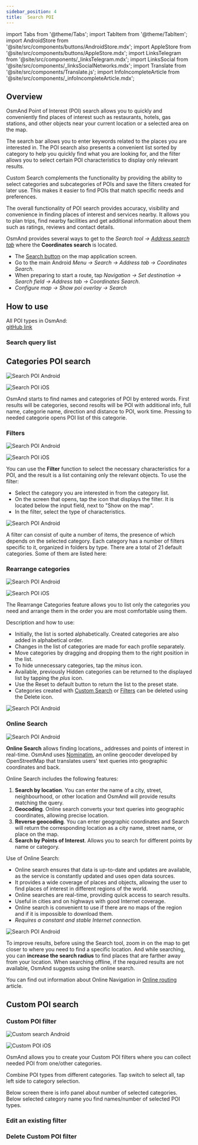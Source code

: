 ```yaml
---
sidebar_position: 4
title:  Search POI
---
```


import Tabs from '@theme/Tabs';
import TabItem from '@theme/TabItem';
import AndroidStore from '@site/src/components/buttons/AndroidStore.mdx';
import AppleStore from '@site/src/components/buttons/AppleStore.mdx';
import LinksTelegram from '@site/src/components/_linksTelegram.mdx';
import LinksSocial from '@site/src/components/_linksSocialNetworks.mdx';
import Translate from '@site/src/components/Translate.js';
import InfoIncompleteArticle from '@site/src/components/_infoIncompleteArticle.mdx';

<InfoIncompleteArticle/>

## Overview 

OsmAnd Point of Interest (POI) search allows you to quickly and conveniently find places of interest such as restaurants, hotels, gas stations, and other objects near your current location or a selected area on the map.  

The search bar allows you to enter keywords related to the places you are interested in. The POI search also presents a convenient list sorted by category to help you quickly find what you are looking for, and the filter allows you to select certain POI characteristics to display only relevant results.  

Custom Search complements the functionality by providing the ability to select categories and subcategories of POIs and save the filters created for later use. This makes it easier to find POIs that match specific needs and preferences.  

The overall functionality of POI search provides accuracy, visibility and convenience in finding places of interest and services nearby. It allows you to plan trips, find nearby facilities and get additional information about them such as ratings, reviews and contact details.   

<!--
Point of interesting (POI) seaching is one the general function of OsmAnd. [POI](https://wiki.openstreetmap.org/wiki/Points_of_interest) is any object on the map. How you know OsmAnd uses data from [OpenStreetMap](http://openstreetmap.org/).

**Please note:** to accomplish some of these tasks (locate addresses, POI, etc.) you will need to have the offline vector map file. Initially, the search is based on data located on the map in the visible area of the device screen. If you don't find nothing, OsmAnd propose to increase search radius.
-->

OsmAnd provides several ways to get to the *Search tool → [Address search tab](../search/search-address.md)* where the **Coordinates search** is located.

- The [Search button](../widgets/map-buttons.md#search) on the map application screen.
- Go to the main Android *Menu → Search → Address tab → Coordinates Search*.
- When preparing to start a route, tap *Navigation → Set destination → Search field → Address tab → Coordinates Search*.  
- *Configure map → Show poi overlay → Search* 


## How to use

<!--
Point of Interest (POI) Search:

- Allows users to search for nearby or specific categories of points of interest (POI) such as restaurants, hotels, gas stations, points of interest, etc.
- Filters and sorting results by category, distance or rating are possible.
- Search results show the location of the POI, its contact information, ratings and reviews.
-->
All POI types in OsmAnd:  
[gitHub link](https://github.com/osmandapp/OsmAnd-resources/blob/dd575efb5aa4ec7e359bb50e8dc6de7c358ff258/poi/poi_types.xml)  

### Search query list


## Categories POI search

<Tabs groupId="operating-systems">

<TabItem value="android" label="Android">

![Search POI Android](@site/static/img/search/search_poi_categoties_andr.png)

</TabItem>

<TabItem value="ios" label="iOS">

![Search POI iOS](@site/static/img/search/poi_search_ios.png)

</TabItem>

</Tabs>

OsmAnd starts to find names and categories of POI by entered words. First results will be categories, second resolts will be POI with additional info, full name, categorie name, direction and distance to POI, work time. Pressing to needed categorie opens POI list of this categorie. 

<!--
Tapping to chosen POI in the list opens [Map Context menu](../map/map-context-menu.md#select-an-object-short-tap) of POI.

Tapping to "<Translate android="true" ids="shared_string_show_on_map"/>" button allows [to show search results on the map like POI-overlay](../map/point-layers-on-map.md#points-of-interest-poi). It will be easy to find your places on the map, you can write search word on searching field or click to "x" for stopping your search and switch off POI-overlay. 

<Tabs groupId="operating-systems">

<TabItem value="android" label="Android">

*<Translate android="true" ids="shared_string_menu,configure_map,layer_poi"/>*

![Search POI Android](@site/static/img/search/poi_overlay_android.png)

</TabItem>

<TabItem value="ios" label="iOS">

*<Translate ios="true" ids="shared_string_menu,configure_map,poi_overlay"/>*  

![Search POI iOS](@site/static/img/search/poi_overlay_ios.png)

</TabItem>

</Tabs>

-->

### Filters

<Tabs groupId="operating-systems">

<TabItem value="android" label="Android">

![Search POI Android](@site/static/img/search/search_poi_filter_andr.png)

</TabItem>

<TabItem value="ios" label="iOS">

![Search POI iOS](@site/static/img/search/search_poi_filter_andr.png)

</TabItem>

</Tabs>

You can use the **Filter** function to select the necessary characteristics for a POI, and the result is a list containing only the relevant objects. To use the filter:  
- Select the category you are interested in from the category list.
- On the screen that opens, tap the icon that displays the filter. It is located below the input field, next to "Show on the map".
- In the filter, select the type of characteristics.   

![Search POI Android](@site/static/img/search/search_poi_filter_icon_andr.png)  

A filter can consist of quite a number of items, the presence of which depends on the selected category. Each category has a number of filters specific to it, organized in folders by type. There are a total of 21 default categories. Some of them are listed here:    

<!--

| Categories | Types | Note |
|:------------|:---------------|:---------------|
| 1. **<Translate android="true" ids="poi_filter_accomodation"/>** | <details><summary> 9 types of filters </summary> <ul><li> Open now / Open 24/7 </li><li> Fridge (2 values) </li><li> Heating (7 values) </li><li> Internet access type (3 values) </li><li> Mattress (2 values) </li><li> Payment type (more than 10 values) </li><li> Shower (1 values) </li><li> Smoking (6 values) </li><li> Star rating (10 values) </li><li> Wheelchair accessibility (4 values) </li></ul></details> |  |  
| 2. **Cafe and restaurant** | <details><summary> 16 types of filters </summary> <ul><li> Open now / Open 24/7 </li><li> Changing table (3 values) </li><li> Coffee (2 values) </li><li> Cuisine (more than 10 values) </li><li> Delivery (1 values) </li><li> Diet (8 values) </li><li> Dish (more than 10 values) </li><li> Drinking water refill (1 values) </li><li> Drive-in (1 values) </li><li> Internet access type (3 values) </li><li> Microbrewery (1 values) </li><li> Organic products (2 values) </li><li> Outdoor seating (1 values) </li><li> Payment type (more than 10 values) </li><li> Smoking (6 values) </li><li> Takeaway (1 values) </li><li> Wheelchair accessibility (4 values) </li></ul></details> |  | 
| 3. **Charging station** | <details><summary> 9 types of filters </summary> <ul><li> Open now / Open 24/7 </li><li> Fridge(2 values) </li><li> Heating(7 values) </li><li> Internet access type(3 values) </li><li> Mattress(2 values) </li><li> Payment type(more than 10 values) </li><li> Shower(1 values) </li><li> Smoking(6 values) </li><li> Star rating(10 values) </li><li> Internet access type (3 values) </li><li> Wheelchair accessibility(4 values) </li></ul></details> |  |
| 4. **Convenience store and supermarket** | <details><summary> 9 types of filters </summary> <ul><li> Open now / Open 24/7 </li><li> Fridge(2 values) </li><li> Heating(7 values) </li><li> Internet access type(3 values) </li><li> Mattress(2 values) </li><li> Payment type(more than 10 values) </li><li> Shower(1 values) </li><li> Smoking(6 values) </li><li> Star rating(10 values) </li><li> Wheelchair accessibility(4 values) </li></ul></details> |  |
| 5. **<Translate android="true" ids="poi_filter_emergency"/>** | <details><summary> 9 types of filters </summary> <ul><li> Open now / Open 24/7 </li><li> Fridge(2 values) </li><li> Heating(7 values) </li><li> Internet access type(3 values) </li><li> Mattress(2 values) </li><li> Payment type(more than 10 values) </li><li> Shower(1 values) </li><li> Smoking(6 values) </li><li> Star rating(10 values) </li><li> Wheelchair accessibility(4 values) </li></ul></details> |  |
| 6. Filling station | <details><summary> 9 types of filters </summary> <ul><li> Open now / Open 24/7 </li><li> Fridge(2 values) </li><li> Heating(7 values) </li><li> Internet access type(3 values) </li><li> Mattress(2 values) </li><li> Payment type(more than 10 values) </li><li> Shower(1 values) </li><li> Smoking(6 values) </li><li> Star rating(10 values) </li><li> Wheelchair accessibility(4 values) </li></ul></details> |  | 
| 7. Finance | <details><summary> 9 types of filters </summary> <ul><li> Open now / Open 24/7 </li><li> Fridge(2 values) </li><li> Heating(7 values) </li><li> Internet access type(3 values) </li><li> Mattress(2 values) </li><li> Payment type(more than 10 values) </li><li> Shower(1 values) </li><li> Smoking(6 values) </li><li> Star rating(10 values) </li><li> Wheelchair accessibility(4 values) </li></ul></details> |  |
| 8. Food | <details><summary> 9 types of filters </summary> <ul><li> Open now / Open 24/7 </li><li> Fridge(2 values) </li><li> Heating(7 values) </li><li> Internet access type(3 values) </li><li> Mattress(2 values) </li><li> Payment type(more than 10 values) </li><li> Shower(1 values) </li><li> Smoking(6 values) </li><li> Star rating(10 values) </li><li> Wheelchair accessibility(4 values) </li></ul></details> |  |
| 9. Healthcare | <details><summary> 9 types of filters </summary> <ul><li> Open now / Open 24/7 </li><li> Fridge(2 values) </li><li> Heating(7 values) </li><li> Internet access type(3 values) </li><li> Mattress(2 values) </li><li> Payment type(more than 10 values) </li><li> Shower(1 values) </li><li> Smoking(6 values) </li><li> Star rating(10 values) </li><li> Wheelchair accessibility(4 values) </li></ul></details> |  |  |
| 10. Leisure | <details><summary> 9 types of filters </summary> <ul><li> Open now / Open 24/7 </li><li> Fridge(2 values) </li><li> Heating(7 values) </li><li> Internet access type(3 values) </li><li> Mattress(2 values) </li><li> Payment type(more than 10 values) </li><li> Shower(1 values) </li><li> Smoking(6 values) </li><li> Star rating(10 values) </li><li> Wheelchair accessibility(4 values) </li></ul></details> |  |
| 11. Nautical | <details><summary> 9 types of filters </summary> <ul><li> Open now / Open 24/7 </li><li> Fridge(2 values) </li><li> Heating(7 values) </li><li> Internet access type(3 values) </li><li> Mattress(2 values) </li><li> Payment type(more than 10 values) </li><li> Shower(1 values) </li><li> Smoking(6 values) </li><li> Star rating(10 values) </li><li> Wheelchair accessibility(4 values) </li></ul></details> |  |
| 12. <Translate android="true" ids="poi_filter_closest_poi"/> | <details><summary> 9 types of filters </summary> <ul><li> Open now / Open 24/7 </li><li> Fridge(2 values) </li><li> Heating(7 values) </li><li> Internet access type(3 values) </li><li> Mattress(2 values) </li><li> Payment type(more than 10 values) </li><li> Shower(1 values) </li><li> Smoking(6 values) </li><li> Star rating(10 values) </li><li> Wheelchair accessibility(4 values) </li></ul></details> |  |
| 13. <Translate android="true" ids="poi_filter_parking"/> | <details><summary> 9 types of filters </summary> <ul><li> Open now / Open 24/7 </li><li> Fridge(2 values) </li><li> Heating(7 values) </li><li> Internet access type(3 values) </li><li> Mattress(2 values) </li><li> Payment type(more than 10 values) </li><li> Shower(1 values) </li><li> Smoking(6 values) </li><li> Star rating(10 values) </li><li> Wheelchair accessibility(4 values) </li></ul></details> |  |
| 14. Personal transport | <details><summary> 9 types of filters </summary> <ul><li> Open now / Open 24/7 </li><li> Fridge(2 values) </li><li> Heating(7 values) </li><li> Internet access type(3 values) </li><li> Mattress(2 values) </li><li> Payment type(more than 10 values) </li><li> Shower(1 values) </li><li> Smoking(6 values) </li><li> Star rating(10 values) </li><li> Wheelchair accessibility(4 values) </li></ul></details> |  |
| 15. <Translate android="true" ids="poi_filter_public_transport"/> | <details><summary> 9 types of filters </summary> <ul><li> Open now / Open 24/7 </li><li> Fridge(2 values) </li><li> Heating(7 values) </li><li> Internet access type(3 values) </li><li> Mattress(2 values) </li><li> Payment type(more than 10 values) </li><li> Shower(1 values) </li><li> Smoking(6 values) </li><li> Star rating(10 values) </li><li> Wheelchair accessibility(4 values) </li></ul></details> |  |
| 16. Routes | <details><summary> 9 types of filters </summary> <ul><li> Open now / Open 24/7 </li><li> Fridge(2 values) </li><li> Heating(7 values) </li><li> Internet access type(3 values) </li><li> Mattress(2 values) </li><li> Payment type(more than 10 values) </li><li> Shower(1 values) </li><li> Smoking(6 values) </li><li> Star rating(10 values) </li><li> Wheelchair accessibility(4 values) </li></ul></details> |  |
| 17. Sightseeing | <details><summary> 9 types of filters </summary> <ul><li> Open now / Open 24/7 </li><li> Fridge(2 values) </li><li> Heating(7 values) </li><li> Internet access type(3 values) </li><li> Mattress(2 values) </li><li> Payment type(more than 10 values) </li><li> Shower(1 values) </li><li> Smoking(6 values) </li><li> Star rating(10 values) </li><li> Wheelchair accessibility(4 values) </li></ul></details> |  |
| 18. Sport | <details><summary> 9 types of filters </summary> <ul><li> Open now / Open 24/7 </li><li> Fridge(2 values) </li><li> Heating(7 values) </li><li> Internet access type(3 values) </li><li> Mattress(2 values) </li><li> Payment type(more than 10 values) </li><li> Shower(1 values) </li><li> Smoking(6 values) </li><li> Star rating(10 values) </li><li> Wheelchair accessibility(4 values) </li></ul></details> |  |
| 19. Store | <details><summary> 9 types of filters </summary> <ul><li> Open now / Open 24/7 </li><li> Fridge(2 values) </li><li> Heating(7 values) </li><li> Internet access type(3 values) </li><li> Mattress(2 values) </li><li> Payment type(more than 10 values) </li><li> Shower(1 values) </li><li> Smoking(6 values) </li><li> Star rating(10 values) </li><li> Wheelchair accessibility(4 values) </li></ul></details> |  |
| 20. Tourism | <details><summary> 9 types of filters </summary> <ul><li> Open now / Open 24/7 </li><li> Fridge(2 values) </li><li> Heating(7 values) </li><li> Internet access type(3 values) </li><li> Mattress(2 values) </li><li> Payment type(more than 10 values) </li><li> Shower(1 values) </li><li> Smoking(6 values) </li><li> Star rating(10 values) </li><li> Wheelchair accessibility(4 values) </li></ul></details> |  |
| 21. Water | Does not contain any filters. |  |
| 22. Wikipedia | Does not contain any filters. | To search in this category, you need to download the Wikipedia map of the region you are interested in. |

-->

### Rearrange categories

<Tabs groupId="operating-systems">

<TabItem value="android" label="Android">

![Search POI Android](@site/static/img/search/search_poi_rearrange_andr.png)

</TabItem>

<TabItem value="ios" label="iOS">

![Search POI iOS](@site/static/img/search/search_poi_rearrange_andr.png)

</TabItem>

</Tabs>

The Rearrange Categories feature allows you to list only the categories you need and arrange them in the order you are most comfortable using them.   

Description and how to use:
- Initially, the list is sorted alphabetically. Created categories are also added in alphabetical order.
- Changes in the list of categories are made for each profile separately.
- Move categories by dragging and dropping them to the right position in the list.
- To hide unnecessary categories, tap the *minus* icon. 
- Available, previously Hidden categories can be returned to the displayed list by tapping the *plus* icon.
- Use the Reset to default button to return the list to the preset state.
- Categories created with [Custom Search](#custom-poi-search) or [Filters](#filters) can be deleted using the Delete icon.  

![Search POI Android](@site/static/img/search/search_poi_rearrange_del_andr.png)  


### Online Search

![Search POI Android](@site/static/img/search/search_poi_online_andr.png)  

**Online Search** allows finding locations,, addresses and points of interest in real-time. OsmAnd uses [Nominatim](https://nominatim.openstreetmap.org/ui/search.html), an online geocoder developed by OpenStreetMap that translates users' text queries into geographic coordinates and back.  

Online Search includes the following features:  
1. **Search by location**. You can enter the name of a city, street, neighbourhood, or other location and OsmAnd will provide results matching the query.
2. **Geocoding**. Online search converts your text queries into geographic coordinates, allowing precise location.
3. **Reverse geocoding**. You can enter geographic coordinates and Search will return the corresponding location as a city name, street name, or place on the map.
4. **Search by Points of Interest**. Allows you to search for different points by name or category.

Use of Online Search:
- Online search ensures that data is up-to-date and updates are available, as the service is constantly updated and uses open data sources.
- It provides a wide coverage of places and objects, allowing the user to find places of interest in different regions of the world.
- Online searches are real-time, providing quick access to search results.
- Useful in cities and on highways with good Internet coverage.
- Online search is convenient to use if there are no maps of the region and if it is impossible to download them.
- *Requires a constant and stable Internet connection.*  

![Search POI Android](@site/static/img/search/search_poi_online_increase2_andr.png)  

To improve results, before using the Search tool, zoom in on the map to get closer to where you need to find a specific location. And while searching, you can **increase the search radius** to find places that are farther away from your location. When searching offline, if the required results are not available, OsmAnd suggests using the online search.  

You can find out information about Online Navigation in [Online routing](../navigation/routing/online-routing.md) article.


## Custom POI search

### Custom POI filter

<Tabs groupId="operating-systems">

<TabItem value="android" label="Android">

![Custom search Android](@site/static/img/search/search_custom_filter_andr.png) 

</TabItem>

<TabItem value="ios" label="iOS">

![Custom POI iOS](@site/static/img/search/custom_poi_ios.png)

</TabItem>

</Tabs>

OsmAnd allows you to create your Custom POI filters where you can collect needed POI from one/other categories.

Combine POI types from different categories. Tap switch to select all, tap left side to category selection. 

Below screen there is info panel about number of selected categories. Below selected category name you find names/number of selected POI types.

<!--
<Tabs groupId="operating-systems">

<TabItem value="android" label="Android">

![Custom search Android](@site/static/img/search/search_custom_filter_second_andr.png) 

</TabItem>

<TabItem value="ios" label="iOS">

![Custom POI types iOS](@site/static/img/search/custom_poi_types_ios.png)

</TabItem>

</Tabs>


SAVE it:
 
**iOS**: Save button - enter name

![Custom POI save iOS](@site/static/img/search/custom_poi_save_ios.png)


**Android**: can add filter , next blue "SAVE" button below of the screen -> enter name

![Custom POI save Android](@site/static/img/search/custom_poi_save_android.png) ![Custom POI save Android](@site/static/img/search/custom_poi_save_1_android.png)
-->

### Edit an existing filter

<!--
From the main screen:
1. Tap on the agnifying glass to open the Search screen
2. Select the Categories tab
3. Choose the custom category : screen with search results will open
4. Tap on filter icon and then on Filter screen
5. Tap on the 3-dot icon
6. In the drop-down menu, select "Edit categories"
-->

### Delete Custom POI filter

<!--
**iOS**: button "<Translate ios="true" ids="delete_custom_categories"/>" in [Actions buttons](../search/search-poi#how-to-use)

![Custom POI delete iOS](@site/static/img/search/custom_poi_delete_ios.png)

**Android**: you need to tap on Custom POI filter in the Categories list -> click to Filter button -> click to &#8285; -> Delete filter

![Custom POI delete Android](@site/static/img/search/custom_poi_delete_android.png) ![Custom POI delete Android](@site/static/img/search/custom_poi_delete_1_android.png)

![Custom POI delete Android](@site/static/img/search/custom_poi_delete_2_android.png)  



| Amenity categories | Values for POI types | Description |
|:------------|:---------------|:---------------|
| 1. **<Translate android="true" ids="amenity_type_administrative"/>** | <details><summary> 25 types </summary> <ul><li> Allotments </li><li> Fridge (2 values) </li><li> Heating (7 values) </li><li> Internet access type (3 values) </li><li> Mattress (2 values) </li><li> Payment type (more than 10 values) </li><li> Shower (1 values) </li><li> Smoking (6 values) </li><li> Star rating (10 values) </li><li> Wheelchair accessibility (4 values) </li></ul></details> |  |   
| 2. **<Translate android="true" ids="christmas_poi"/>** | <ul><li> 5 types </li><li> Christmas event </li><li> Christmas market </li><li> Christmas pyramid </li><li> Christmas shop </li><li> Christmas tree </li></ul> |  | 
| 3. **<Translate android="true" ids="amenity_type_education"/>** | <details><summary> 16 types </summary> <ul><li> Open now / Open 24/7 </li><li> Fridge(2 values) </li><li> Heating(7 values) </li><li> Internet access type(3 values) </li><li> Mattress(2 values) </li><li> Payment type(more than 10 values) </li><li> Shower(1 values) </li><li> Smoking(6 values) </li><li> Star rating(10 values) </li><li> Internet access type (3 values) </li><li> Wheelchair accessibility(4 values) </li></ul></details> |  |
| 4. **<Translate android="true" ids="amenity_type_education"/>** | <details><summary> 9 types of filters </summary> <ul><li> Open now / Open 24/7 </li><li> Fridge(2 values) </li><li> Heating(7 values) </li><li> Internet access type(3 values) </li><li> Mattress(2 values) </li><li> Payment type(more than 10 values) </li><li> Shower(1 values) </li><li> Smoking(6 values) </li><li> Star rating(10 values) </li><li> Wheelchair accessibility(4 values) </li></ul></details> |  |
| 5. **<Translate android="true" ids="amenity_type_education"/>** | <details><summary> 9 types of filters </summary> <ul><li> Open now / Open 24/7 </li><li> Fridge(2 values) </li><li> Heating(7 values) </li><li> Internet access type(3 values) </li><li> Mattress(2 values) </li><li> Payment type(more than 10 values) </li><li> Shower(1 values) </li><li> Smoking(6 values) </li><li> Star rating(10 values) </li><li> Wheelchair accessibility(4 values) </li></ul></details> |  |
| 6. **<Translate android="true" ids="amenity_type_education"/>** | <details><summary> 9 types of filters </summary> <ul><li> Open now / Open 24/7 </li><li> Fridge(2 values) </li><li> Heating(7 values) </li><li> Internet access type(3 values) </li><li> Mattress(2 values) </li><li> Payment type(more than 10 values) </li><li> Shower(1 values) </li><li> Smoking(6 values) </li><li> Star rating(10 values) </li><li> Wheelchair accessibility(4 values) </li></ul></details> |  | 
| 7. **<Translate android="true" ids="amenity_type_education"/>** | <details><summary> 9 types of filters </summary> <ul><li> Open now / Open 24/7 </li><li> Fridge(2 values) </li><li> Heating(7 values) </li><li> Internet access type(3 values) </li><li> Mattress(2 values) </li><li> Payment type(more than 10 values) </li><li> Shower(1 values) </li><li> Smoking(6 values) </li><li> Star rating(10 values) </li><li> Wheelchair accessibility(4 values) </li></ul></details> |  |
| 8. **<Translate android="true" ids="amenity_type_education"/>** | <details><summary> 9 types of filters </summary> <ul><li> Open now / Open 24/7 </li><li> Fridge(2 values) </li><li> Heating(7 values) </li><li> Internet access type(3 values) </li><li> Mattress(2 values) </li><li> Payment type(more than 10 values) </li><li> Shower(1 values) </li><li> Smoking(6 values) </li><li> Star rating(10 values) </li><li> Wheelchair accessibility(4 values) </li></ul></details> |  |
| 9. **<Translate android="true" ids="amenity_type_education"/>** | <details><summary> 9 types of filters </summary> <ul><li> Open now / Open 24/7 </li><li> Fridge(2 values) </li><li> Heating(7 values) </li><li> Internet access type(3 values) </li><li> Mattress(2 values) </li><li> Payment type(more than 10 values) </li><li> Shower(1 values) </li><li> Smoking(6 values) </li><li> Star rating(10 values) </li><li> Wheelchair accessibility(4 values) </li></ul></details> |  |  |
| 10. **<Translate android="true" ids="amenity_type_education"/>** | <details><summary> 9 types of filters </summary> <ul><li> Open now / Open 24/7 </li><li> Fridge(2 values) </li><li> Heating(7 values) </li><li> Internet access type(3 values) </li><li> Mattress(2 values) </li><li> Payment type(more than 10 values) </li><li> Shower(1 values) </li><li> Smoking(6 values) </li><li> Star rating(10 values) </li><li> Wheelchair accessibility(4 values) </li></ul></details> |  |
| 11.**<Translate android="true" ids="amenity_type_education"/>** | <details><summary> 9 types of filters </summary> <ul><li> Open now / Open 24/7 </li><li> Fridge(2 values) </li><li> Heating(7 values) </li><li> Internet access type(3 values) </li><li> Mattress(2 values) </li><li> Payment type(more than 10 values) </li><li> Shower(1 values) </li><li> Smoking(6 values) </li><li> Star rating(10 values) </li><li> Wheelchair accessibility(4 values) </li></ul></details> |  |
| 12. <Translate android="true" ids="poi_filter_closest_poi"/> | <details><summary> 9 types of filters </summary> <ul><li> Open now / Open 24/7 </li><li> Fridge(2 values) </li><li> Heating(7 values) </li><li> Internet access type(3 values) </li><li> Mattress(2 values) </li><li> Payment type(more than 10 values) </li><li> Shower(1 values) </li><li> Smoking(6 values) </li><li> Star rating(10 values) </li><li> Wheelchair accessibility(4 values) </li></ul></details> |  |
| 13. <Translate android="true" ids="poi_filter_parking"/> | <details><summary> 9 types of filters </summary> <ul><li> Open now / Open 24/7 </li><li> Fridge(2 values) </li><li> Heating(7 values) </li><li> Internet access type(3 values) </li><li> Mattress(2 values) </li><li> Payment type(more than 10 values) </li><li> Shower(1 values) </li><li> Smoking(6 values) </li><li> Star rating(10 values) </li><li> Wheelchair accessibility(4 values) </li></ul></details> |  |
| 14. **<Translate android="true" ids="amenity_type_education"/>** | <details><summary> 9 types of filters </summary> <ul><li> Open now / Open 24/7 </li><li> Fridge(2 values) </li><li> Heating(7 values) </li><li> Internet access type(3 values) </li><li> Mattress(2 values) </li><li> Payment type(more than 10 values) </li><li> Shower(1 values) </li><li> Smoking(6 values) </li><li> Star rating(10 values) </li><li> Wheelchair accessibility(4 values) </li></ul></details> |  |
| 15. <Translate android="true" ids="poi_filter_public_transport"/> | <details><summary> 9 types of filters </summary> <ul><li> Open now / Open 24/7 </li><li> Fridge(2 values) </li><li> Heating(7 values) </li><li> Internet access type(3 values) </li><li> Mattress(2 values) </li><li> Payment type(more than 10 values) </li><li> Shower(1 values) </li><li> Smoking(6 values) </li><li> Star rating(10 values) </li><li> Wheelchair accessibility(4 values) </li></ul></details> |  |
| 16. **<Translate android="true" ids="amenity_type_education"/>** | <details><summary> 9 types of filters </summary> <ul><li> Open now / Open 24/7 </li><li> Fridge(2 values) </li><li> Heating(7 values) </li><li> Internet access type(3 values) </li><li> Mattress(2 values) </li><li> Payment type(more than 10 values) </li><li> Shower(1 values) </li><li> Smoking(6 values) </li><li> Star rating(10 values) </li><li> Wheelchair accessibility(4 values) </li></ul></details> |  |
| 17. **<Translate android="true" ids="amenity_type_education"/>** | <details><summary> 9 types of filters </summary> <ul><li> Open now / Open 24/7 </li><li> Fridge(2 values) </li><li> Heating(7 values) </li><li> Internet access type(3 values) </li><li> Mattress(2 values) </li><li> Payment type(more than 10 values) </li><li> Shower(1 values) </li><li> Smoking(6 values) </li><li> Star rating(10 values) </li><li> Wheelchair accessibility(4 values) </li></ul></details> |  |
| 18. **<Translate android="true" ids="amenity_type_education"/>** | <details><summary> 9 types of filters </summary> <ul><li> Open now / Open 24/7 </li><li> Fridge(2 values) </li><li> Heating(7 values) </li><li> Internet access type(3 values) </li><li> Mattress(2 values) </li><li> Payment type(more than 10 values) </li><li> Shower(1 values) </li><li> Smoking(6 values) </li><li> Star rating(10 values) </li><li> Wheelchair accessibility(4 values) </li></ul></details> |  |
| 19. **<Translate android="true" ids="amenity_type_education"/>** | <details><summary> 9 types of filters </summary> <ul><li> Open now / Open 24/7 </li><li> Fridge(2 values) </li><li> Heating(7 values) </li><li> Internet access type(3 values) </li><li> Mattress(2 values) </li><li> Payment type(more than 10 values) </li><li> Shower(1 values) </li><li> Smoking(6 values) </li><li> Star rating(10 values) </li><li> Wheelchair accessibility(4 values) </li></ul></details> |  |
| 20. **<Translate android="true" ids="amenity_type_education"/>** | <details><summary> 9 types of filters </summary> <ul><li> Open now / Open 24/7 </li><li> Fridge(2 values) </li><li> Heating(7 values) </li><li> Internet access type(3 values) </li><li> Mattress(2 values) </li><li> Payment type(more than 10 values) </li><li> Shower(1 values) </li><li> Smoking(6 values) </li><li> Star rating(10 values) </li><li> Wheelchair accessibility(4 values) </li></ul></details> |  |
| 21. **<Translate android="true" ids="amenity_type_education"/>** | Does not contain any filters. |  |
| 22. **<Translate android="true" ids="amenity_type_education"/>** | Does not contain any filters. | To search in this category, you need to download the Wikipedia map of the region you are interested in. |
| 23. **<Translate android="true" ids="amenity_type_education"/>** | Does not contain any filters. | To search in this category, you need to download the Wikipedia map of the region you are interested in. |

Each amenity category contains a list of available generic values for POI types. You have the option to select or deselect them individually by tapping the field of the type you are interested in. *Select all* - to do this, select the toggle button.  And refine the list by excluding unnecessary ones - start typing the suggested name in the *Search for POI types* field.

-->